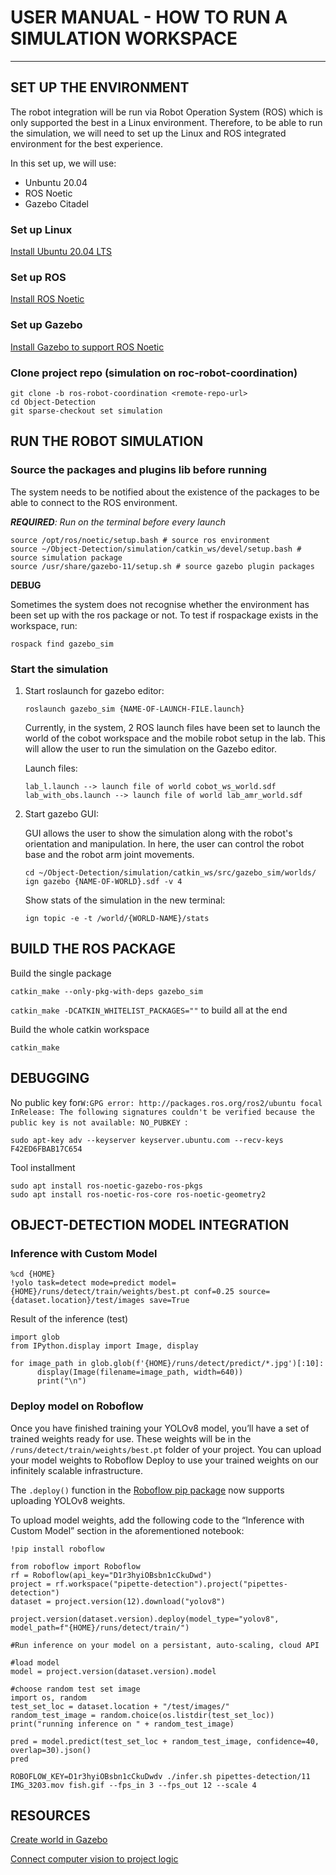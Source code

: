 # USER MANUAL - HOW TO RUN A SIMULATION WORKSPACE
---
## SET UP THE ENVIRONMENT
The robot integration will be run via Robot Operation System (ROS) which is only supported the best in a Linux environment. Therefore, to be able to run the simulation, we will need to set up the Linux and ROS integrated environment for the best experience.

In this set up, we will use:

* Unbuntu 20.04
* ROS Noetic
* Gazebo Citadel

### Set up Linux 
[Install Ubuntu 20.04 LTS](https://releases.ubuntu.com/jammy/)

### Set up ROS
[Install ROS Noetic](http://wiki.ros.org/Installation/Ubuntu)

### Set up Gazebo
[Install Gazebo to support ROS Noetic](https://classic.gazebosim.org/tutorials?tut=install_ubuntu)

### Clone project repo (simulation on roc-robot-coordination)
```
git clone -b ros-robot-coordination <remote-repo-url>
cd Object-Detection
git sparse-checkout set simulation
```

## RUN THE ROBOT SIMULATION
### Source the packages and plugins lib before running
The system needs to be notified about the existence of the packages to be able to connect to the ROS environment. 

***REQUIRED**: Run on the terminal before every launch*

```
source /opt/ros/noetic/setup.bash # source ros environment
source ~/Object-Detection/simulation/catkin_ws/devel/setup.bash # source simulation package
source /usr/share/gazebo-11/setup.sh # source gazebo plugin packages 
```

**DEBUG** 

Sometimes the system does not recognise whether the environment has been set up with the ros package or not. To test if rospackage exists in the workspace, run:

`rospack find gazebo_sim`

### Start the simulation
1. Start roslaunch for gazebo editor:
   
   `roslaunch gazebo_sim {NAME-OF-LAUNCH-FILE.launch}`

   Currently, in the system, 2 ROS launch files have been set to launch the world of the cobot workspace and the mobile robot setup in the lab. This will allow the user to run the simulation on the Gazebo editor.

   Launch files:
   ```
   lab_l.launch --> launch file of world cobot_ws_world.sdf
   lab_with_obs.launch --> launch file of world lab_amr_world.sdf
   ```
   
3. Start gazebo GUI:

   GUI allows the user to show the simulation along with the robot's orientation and manipulation. In here, the user can control the robot base and the robot arm joint movements.
   
   ```
   cd ~/Object-Detection/simulation/catkin_ws/src/gazebo_sim/worlds/
   ign gazebo {NAME-OF-WORLD}.sdf -v 4
   ```

   Show stats of the simulation in the new terminal:
   
   `ign topic -e -t /world/{WORLD-NAME}/stats`
   
## BUILD THE ROS PACKAGE
Build the single package

`catkin_make --only-pkg-with-deps gazebo_sim`

`catkin_make -DCATKIN_WHITELIST_PACKAGES=""` to build all at the end

Build the whole catkin workspace

`catkin_make`
## DEBUGGING
No public key for`W:GPG error: http://packages.ros.org/ros2/ubuntu focal InRelease: The following signatures couldn't be verified because the public key is not available: NO_PUBKEY `:

`sudo apt-key adv --keyserver keyserver.ubuntu.com --recv-keys F42ED6FBAB17C654`

Tool installment

```
sudo apt install ros-noetic-gazebo-ros-pkgs
sudo apt install ros-noetic-ros-core ros-noetic-geometry2
```

## OBJECT-DETECTION MODEL INTEGRATION
### Inference with Custom Model
```
%cd {HOME}
!yolo task=detect mode=predict model={HOME}/runs/detect/train/weights/best.pt conf=0.25 source={dataset.location}/test/images save=True
```

Result of the inference (test)
```
import glob
from IPython.display import Image, display

for image_path in glob.glob(f'{HOME}/runs/detect/predict/*.jpg')[:10]:
      display(Image(filename=image_path, width=640))
      print("\n")
```

### Deploy model on Roboflow

Once you have finished training your YOLOv8 model, you’ll have a set of trained weights ready for use. These weights will be in the `/runs/detect/train/weights/best.pt` folder of your project. You can upload your model weights to Roboflow Deploy to use your trained weights on our infinitely scalable infrastructure.

The `.deploy()` function in the [Roboflow pip package](https://docs.roboflow.com/python) now supports uploading YOLOv8 weights.

To upload model weights, add the following code to the “Inference with Custom Model” section in the aforementioned notebook:

```
!pip install roboflow

from roboflow import Roboflow
rf = Roboflow(api_key="D1r3hyiOBsbn1cCkuDwd")
project = rf.workspace("pipette-detection").project("pipettes-detection")
dataset = project.version(12).download("yolov8")
```

```
project.version(dataset.version).deploy(model_type="yolov8", model_path=f"{HOME}/runs/detect/train/")
```

```
#Run inference on your model on a persistant, auto-scaling, cloud API

#load model
model = project.version(dataset.version).model

#choose random test set image
import os, random
test_set_loc = dataset.location + "/test/images/"
random_test_image = random.choice(os.listdir(test_set_loc))
print("running inference on " + random_test_image)

pred = model.predict(test_set_loc + random_test_image, confidence=40, overlap=30).json()
pred
```

```
ROBOFLOW_KEY=D1r3hyiOBsbn1cCkuDwdv ./infer.sh pipettes-detection/11 IMG_3203.mov fish.gif --fps_in 3 --fps_out 12 --scale 4
```
## RESOURCES
[Create world in Gazebo](https://campus-rover.gitbook.io/lab-notebook/fiiva/create-gazebo.world)

[Connect computer vision to project logic](https://roboflow.com/templates)
